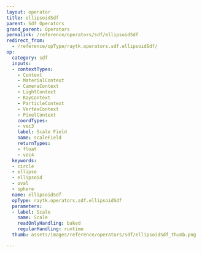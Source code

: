 ```yaml
---
layout: operator
title: ellipsoidSdf
parent: Sdf Operators
grand_parent: Operators
permalink: /reference/operators/sdf/ellipsoidSdf
redirect_from:
  - /reference/opType/raytk.operators.sdf.ellipsoidSdf/
op:
  category: sdf
  inputs:
  - contextTypes:
    - Context
    - MaterialContext
    - CameraContext
    - LightContext
    - RayContext
    - ParticleContext
    - VertexContext
    - PixelContext
    coordTypes:
    - vec3
    label: Scale Field
    name: scaleField
    returnTypes:
    - float
    - vec4
  keywords:
  - circle
  - ellipse
  - ellipsoid
  - oval
  - sphere
  name: ellipsoidSdf
  opType: raytk.operators.sdf.ellipsoidSdf
  parameters:
  - label: Scale
    name: Scale
    readOnlyHandling: baked
    regularHandling: runtime
  thumb: assets/images/reference/operators/sdf/ellipsoidSdf_thumb.png

---
```

